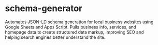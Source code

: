 # schema-generator
Automates JSON-LD schema generation for local business websites using Google Sheets and Apps Script. Pulls business info, services, and homepage data to create structured data markup, improving SEO and helping search engines better understand the site.
